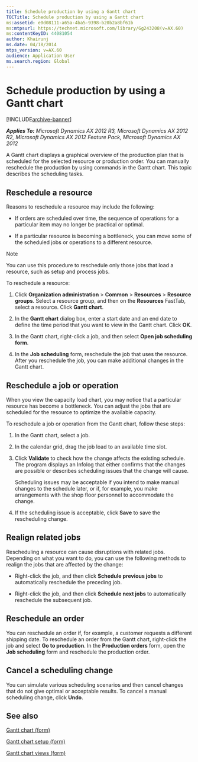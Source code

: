 ```yaml
---
title: Schedule production by using a Gantt chart
TOCTitle: Schedule production by using a Gantt chart
ms:assetid: e0d08111-a65a-4ba5-9398-b20b2a8bf61b
ms:mtpsurl: https://technet.microsoft.com/library/Gg243208(v=AX.60)
ms:contentKeyID: 44081054
author: Khairunj
ms.date: 04/18/2014
mtps_version: v=AX.60
audience: Application User
ms.search.region: Global
---
```


# Schedule production by using a Gantt chart 


[!INCLUDE[archive-banner](includes/archive-banner.md)]


_**Applies To:** Microsoft Dynamics AX 2012 R3, Microsoft Dynamics AX 2012 R2, Microsoft Dynamics AX 2012 Feature Pack, Microsoft Dynamics AX 2012_

A Gantt chart displays a graphical overview of the production plan that is scheduled for the selected resource or production order. You can manually reschedule the production by using commands in the Gantt chart. This topic describes the scheduling tasks.

## Reschedule a resource

Reasons to reschedule a resource may include the following:

  - If orders are scheduled over time, the sequence of operations for a particular item may no longer be practical or optimal.

  - If a particular resource is becoming a bottleneck, you can move some of the scheduled jobs or operations to a different resource.


> [!NOTE]
> <P>You can use this procedure to reschedule only those jobs that load a resource, such as setup and process jobs.</P>



To reschedule a resource:

1.  Click **Organization administration** \> **Common** \> **Resources** \> **Resource groups**. Select a resource group, and then on the **Resources** FastTab, select a resource. Click **Gantt chart**.

2.  In the **Gantt chart** dialog box, enter a start date and an end date to define the time period that you want to view in the Gantt chart. Click **OK**.

3.  In the Gantt chart, right-click a job, and then select **Open job scheduling form**.

4.  In the **Job scheduling** form, reschedule the job that uses the resource. After you reschedule the job, you can make additional changes in the Gantt chart.

## Reschedule a job or operation

When you view the capacity load chart, you may notice that a particular resource has become a bottleneck. You can adjust the jobs that are scheduled for the resource to optimize the available capacity.

To reschedule a job or operation from the Gantt chart, follow these steps:

1.  In the Gantt chart, select a job.

2.  In the calendar grid, drag the job load to an available time slot.

3.  Click **Validate** to check how the change affects the existing schedule. The program displays an Infolog that either confirms that the changes are possible or describes scheduling issues that the change will cause.
    
    Scheduling issues may be acceptable if you intend to make manual changes to the schedule later, or if, for example, you make arrangements with the shop floor personnel to accommodate the change.

4.  If the scheduling issue is acceptable, click **Save** to save the rescheduling change.

## Realign related jobs

Rescheduling a resource can cause disruptions with related jobs. Depending on what you want to do, you can use the following methods to realign the jobs that are affected by the change:

  - Right-click the job, and then click **Schedule previous jobs** to automatically reschedule the preceding job.

  - Right-click the job, and then click **Schedule next jobs** to automatically reschedule the subsequent job.

## Reschedule an order

You can reschedule an order if, for example, a customer requests a different shipping date. To reschedule an order from the Gantt chart, right-click the job and select **Go to production**. In the **Production orders** form, open the **Job scheduling** form and reschedule the production order.

## Cancel a scheduling change

You can simulate various scheduling scenarios and then cancel changes that do not give optimal or acceptable results. To cancel a manual scheduling change, click **Undo**.

## See also

[Gantt chart (form)](https://technet.microsoft.com/library/hh803027\(v=ax.60\))

[Gantt chart setup (form)](https://technet.microsoft.com/library/hh545521\(v=ax.60\))

[Gantt chart views (form)](https://technet.microsoft.com/library/hh803013\(v=ax.60\))

  


